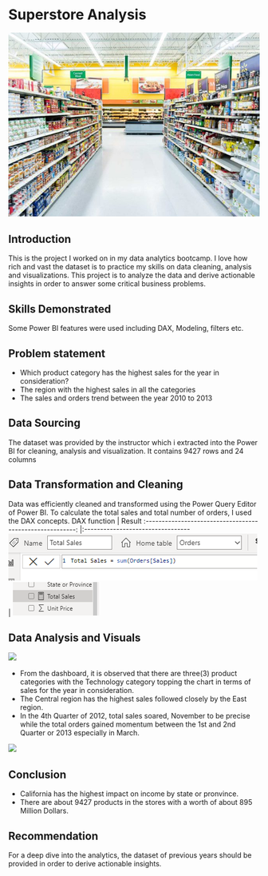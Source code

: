 # Superstore Analysis

![](aisle.jpg)

## Introduction
This is the project I worked on in my data analytics bootcamp. I love how rich and vast the dataset is to practice my skills on data cleaning, analysis and visualizations. This project is to analyze the data and derive actionable insights in order to answer some critical business problems.

## Skills Demonstrated
Some Power BI features were used including DAX, Modeling, filters etc.

## Problem statement
- Which product category has the highest sales for the year in consideration?
- The region with the highest sales in all the categories
- The sales and orders trend between the year 2010 to 2013

## Data Sourcing
The dataset was provided by the instructor which i extracted into the Power BI for cleaning, analysis and visualization. It contains 9427 rows and 24 columns

## Data Transformation and Cleaning
Data was efficiently cleaned and transformed using the Power Query Editor of Power BI. To calculate the total sales and total number of orders, I used the DAX concepts.
DAX function                                                                                        |   Result
:--------------------------------------------------------:                                          |:---------------------------------                                
![](https://github.com/yemiobolo/Superstore-Analytics-Project/blob/main/DAX/Dax%20function.PNG)     | ![](https://github.com/yemiobolo/Superstore-Analytics-Project/blob/main/DAX/Dax%20function%202.PNG)

## Data Analysis and Visuals
![](https://github.com/yemiobolo/yemi-portfolio/blob/main/sales%20performance%20visuals.PNG)
- From the dashboard, it is observed that there are three(3) product categories with the Technology category topping the chart in terms of sales for the year in consideration.
- The Central region has the highest sales followed closely by the East region.
- In the 4th Quarter of 2012, total sales soared, November to be precise while the total orders gained momentum between the 1st and 2nd Quarter or 2013 especially in March.

![](https://github.com/yemiobolo/yemi-portfolio/blob/main/sales%20by%20state.PNG)

## Conclusion
- California has the highest impact on income by state or pronvince.
- There are about 9427 products in the stores with a worth of about 895 Million Dollars.

## Recommendation
For a deep dive into the analytics, the dataset of previous years should be provided in order to derive actionable insights.
